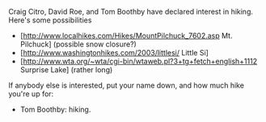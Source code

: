 Craig Citro, David Roe, and Tom Boothby have declared interest in hiking.  Here's some possibilities

 *  [http://www.localhikes.com/Hikes/MountPilchuck_7602.asp  Mt. Pilchuck] (possible snow closure?)
 *  [http://www.washingtonhikes.com/2003/littlesi/  Little Si]
 *  [http://www.wta.org/~wta/cgi-bin/wtaweb.pl?3+tg+fetch+english+1112 Surprise Lake] (rather long)

If anybody else is interested, put your name down, and how much hike you're up for:

 * Tom Boothby: hiking.
